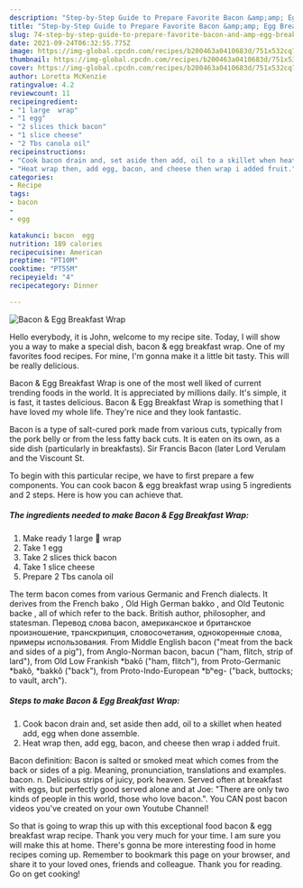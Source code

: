 ```yaml
---
description: "Step-by-Step Guide to Prepare Favorite Bacon &amp;amp; Egg Breakfast Wrap"
title: "Step-by-Step Guide to Prepare Favorite Bacon &amp;amp; Egg Breakfast Wrap"
slug: 74-step-by-step-guide-to-prepare-favorite-bacon-and-amp-egg-breakfast-wrap
date: 2021-09-24T06:32:55.775Z
image: https://img-global.cpcdn.com/recipes/b200463a0410683d/751x532cq70/bacon-egg-breakfast-wrap-recipe-main-photo.jpg
thumbnail: https://img-global.cpcdn.com/recipes/b200463a0410683d/751x532cq70/bacon-egg-breakfast-wrap-recipe-main-photo.jpg
cover: https://img-global.cpcdn.com/recipes/b200463a0410683d/751x532cq70/bacon-egg-breakfast-wrap-recipe-main-photo.jpg
author: Loretta McKenzie
ratingvalue: 4.2
reviewcount: 11
recipeingredient:
- "1 large  wrap"
- "1 egg"
- "2 slices thick bacon"
- "1 slice cheese"
- "2 Tbs canola oil"
recipeinstructions:
- "Cook bacon drain and, set aside then add, oil to a skillet when heated add, egg when done assemble."
- "Heat wrap then, add egg, bacon, and cheese then wrap i added fruit."
categories:
- Recipe
tags:
- bacon
- 
- egg

katakunci: bacon  egg 
nutrition: 189 calories
recipecuisine: American
preptime: "PT10M"
cooktime: "PT55M"
recipeyield: "4"
recipecategory: Dinner

---
```



![Bacon &amp; Egg Breakfast Wrap](https://img-global.cpcdn.com/recipes/b200463a0410683d/751x532cq70/bacon-egg-breakfast-wrap-recipe-main-photo.jpg)

Hello everybody, it is John, welcome to my recipe site. Today, I will show you a way to make a special dish, bacon &amp; egg breakfast wrap. One of my favorites food recipes. For mine, I'm gonna make it a little bit tasty. This will be really delicious.

Bacon &amp; Egg Breakfast Wrap is one of the most well liked of current trending foods in the world. It is appreciated by millions daily. It's simple, it is fast, it tastes delicious. Bacon &amp; Egg Breakfast Wrap is something that I have loved my whole life. They're nice and they look fantastic.

Bacon is a type of salt-cured pork made from various cuts, typically from the pork belly or from the less fatty back cuts. It is eaten on its own, as a side dish (particularly in breakfasts). Sir Francis Bacon (later Lord Verulam and the Viscount St.


To begin with this particular recipe, we have to first prepare a few components. You can cook bacon &amp; egg breakfast wrap using 5 ingredients and 2 steps. Here is how you can achieve that.

<!--inarticleads1-->

##### The ingredients needed to make Bacon &amp; Egg Breakfast Wrap:

1. Make ready 1 large 🍅 wrap
1. Take 1 egg
1. Take 2 slices thick bacon
1. Take 1 slice cheese
1. Prepare 2 Tbs canola oil


The term bacon comes from various Germanic and French dialects. It derives from the French bako , Old High German bakko , and Old Teutonic backe , all of which refer to the back. British author, philosopher, and statesman. Перевод слова bacon, американское и британское произношение, транскрипция, словосочетания, однокоренные слова, примеры использования. From Middle English bacon (&#34;meat from the back and sides of a pig&#34;), from Anglo-Norman bacon, bacun (&#34;ham, flitch, strip of lard&#34;), from Old Low Frankish *bakō (&#34;ham, flitch&#34;), from Proto-Germanic *bakô, *bakkô (&#34;back&#34;), from Proto-Indo-European *bʰeg- (&#34;back, buttocks; to vault, arch&#34;). 

<!--inarticleads2-->

##### Steps to make Bacon &amp; Egg Breakfast Wrap:

1. Cook bacon drain and, set aside then add, oil to a skillet when heated add, egg when done assemble.
1. Heat wrap then, add egg, bacon, and cheese then wrap i added fruit.


Bacon definition: Bacon is salted or smoked meat which comes from the back or sides of a pig. Meaning, pronunciation, translations and examples. bacon. n. Delicious strips of juicy, pork heaven. Served often at breakfast with eggs, but perfectly good served alone and at Joe: &#34;There are only two kinds of people in this world, those who love bacon.&#34;. You CAN post bacon videos you&#39;ve created on your own Youtube Channel! 

So that is going to wrap this up with this exceptional food bacon &amp; egg breakfast wrap recipe. Thank you very much for your time. I am sure you will make this at home. There's gonna be more interesting food in home recipes coming up. Remember to bookmark this page on your browser, and share it to your loved ones, friends and colleague. Thank you for reading. Go on get cooking!
